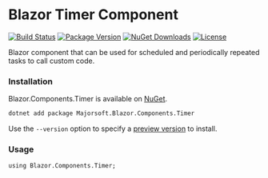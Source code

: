 Blazor Timer Component
============
[![Build Status](https://dev.azure.com/major-soft/GitHub/_apis/build/status/blazor-components/blazor-components-build-check)](https://dev.azure.com/major-soft/GitHub/_build/latest?definitionId=6)
[![Package Version](https://img.shields.io/nuget/v/Majorsoft.Blazor.Components.Timer?label=Latest%20Version)](https://www.nuget.org/packages/Majorsoft.Blazor.Components.Timer/)
[![NuGet Downloads](https://img.shields.io/nuget/dt/Majorsoft.Blazor.Components.Timer?label=Downloads)](https://www.nuget.org/packages/Majorsoft.Blazor.Components.Timer/)
[![License](https://img.shields.io/badge/License-MIT-green.svg)](https://github.com/majorimi/blazor-components/blob/master/LICENSE)

Blazor component that can be used for scheduled and periodically repeated tasks to call custom code.

### Installation

Blazor.Components.Timer is available on [NuGet](https://www.nuget.org/packages/Majorsoft.Blazor.Components.Timer/). 

```sh
dotnet add package Majorsoft.Blazor.Components.Timer
```
Use the `--version` option to specify a [preview version](https://www.nuget.org/packages/Majorsoft.Blazor.Components.Timer/absoluteLatest) to install.

### Usage

```
using Blazor.Components.Timer;
```
